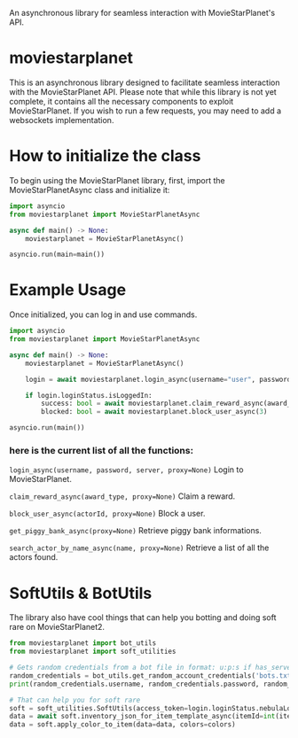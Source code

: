 An asynchronous library for seamless interaction with MovieStarPlanet's API.


# moviestarplanet
This is an asynchronous library designed to facilitate seamless interaction with the MovieStarPlanet API. Please note that while this library is not yet complete, it contains all the necessary components to exploit MovieStarPlanet. If you wish to run a few requests, you may need to add a websockets implementation.

# How to initialize the class
To begin using the MovieStarPlanet library, first, import the MovieStarPlanetAsync class and initialize it:
```python
import asyncio
from moviestarplanet import MovieStarPlanetAsync

async def main() -> None:
    moviestarplanet = MovieStarPlanetAsync()

asyncio.run(main=main())
```

# Example Usage
Once initialized, you can log in and use commands.
```python
import asyncio
from moviestarplanet import MovieStarPlanetAsync

async def main() -> None:
    moviestarplanet = MovieStarPlanetAsync()

    login = await moviestarplanet.login_async(username="user", password="password", server="fr", proxy=None)

    if login.loginStatus.isLoggedIn:
        success: bool = await moviestarplanet.claim_reward_async(award_type="VIP_STAR")
        blocked: bool = await moviestarplanet.block_user_async(3)

asyncio.run(main())
```

### here is the current list of all the functions:
`login_async(username, password, server, proxy=None)`
Login to MovieStarPlanet.

`claim_reward_async(award_type, proxy=None)`
Claim a reward.

`block_user_async(actorId, proxy=None)`
Block a user.

`get_piggy_bank_async(proxy=None)`
Retrieve piggy bank informations.

`search_actor_by_name_async(name, proxy=None)`
Retrieve a list of all the actors found.

# SoftUtils & BotUtils
The library also have cool things that can help you botting and doing soft rare on MovieStarPlanet2.
```python
from moviestarplanet import bot_utils
from moviestarplanet import soft_utilities

# Gets random credentials from a bot file in format: u:p:s if has_server = True else u:p
random_credentials = bot_utils.get_random_account_credentials('bots.txt', has_server=False)
print(random_credentials.username, random_credentials.password, random_credentials.server)

# That can help you for soft rare
soft = soft_utilities.SoftUtils(access_token=login.loginStatus.nebulaLoginStatus["accessToken"])
data = await soft.inventory_json_for_item_template_async(itemId=int(item_id))
data = soft.apply_color_to_item(data=data, colors=colors)
```
